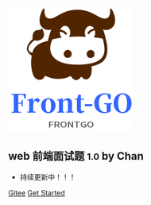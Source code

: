 ![logo](_media/logo.png)

## web 前端面试题 <small>1.0</small>  by Chan

- 持续更新中！！！

[Gitee](https://github.com/docsifyjs/docsify/)
[Get Started](#前端基础与技术交叉)